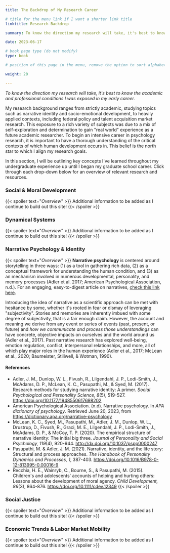 ```yaml
---
title: The Backdrop of My Research Career

# title for the menu link if I want a shorter link title
linktitle: Research Backdrop

summary: To know the direction my research will take, it's best to know the academic and professional conditions I was exposed in my early career.

date: 2023-06-17

# book page type (do not modify)
type: book

# position of this page in the menu, remove the option to sort alphabetically.

weight: 20

---
```


*To know the direction my research will take, it's best to know the academic and professional conditions I was exposed in my early career.*

My research background ranges from strictly academic, studying topics such as narrative identity and socio-emotional development, to heavily applied contexts, including federal policy and talent acquisition market research. This exposure to a rich variety of subjects was due to a mix of self-exploration and determination to gain "real world" experience as a future academic researcher. To begin an intensive career in psychology research, it is important to have a thorough understanding of the critical contexts of which human development occurs in. This belief is the north star to which I align my research goals. 

In this section, I will be outlining key concepts I've learned throughout my undergraduate experience up until I began my graduate school career. Click through each drop-down below for an overview of relevant research and resources.

### Social & Moral Development
{{< spoiler text="*Overview*" >}}
Additional information to be added as I continue to build out this site!
{{< /spoiler >}}

### Dynamical Systems
{{< spoiler text="*Overview*" >}}
Additional information to be added as I continue to build out this site!
{{< /spoiler >}}

### Narrative Psychology & Identity
{{< spoiler text="*Overview*" >}}
**Narrative psychology** is centered around storytelling in three ways: (1) as a tool in gathering rich data, (2) as a conceptual framework for understanding the human condition, and (3) as an mechanism involved in numerous developmental, personality, and memory processes (Adler et al. 2017; American Psychological Association, n.d.). For an engaging, easy-to-digest article on narratives, [check this link here](https://www.apa.org/monitor/2011/01/stories).


Introducing the idea of narrative as a scientific approach can be met with hesitance by some, whether it's rooted in fear or dismay of leveraging "subjectivity". Stories and memories are inherently imbued with some degree of subjectivity, that is a fair enough claim. However, the account and meaning we derive from any event or series of events (past, present, or future) and *how we communicate and process those understandings* can have concrete, objective impacts on ourselves and the world around us (Adler et al., 2017). Past narrative research has explored well-being, emotion regulation, conflict, interpersonal relationships, and more, all of which play major roles in the human experience (Adler et al., 2017; McLean et al., 2020; Baumeister, Stillwell, & Wotman, 1990).


#### References
- Adler, J. M., Dunlop, W. L., Fivush, R., Lilgendahl, J. P., Lodi-Smith, J., McAdams, D. P., McLean, K. C., Pasupathi, M., & Syed, M. (2017). Research methods for studying narrative identity: A primer. *Social Psychological and Personality Science, 8*(5), 519-527. https://doi.org/10.1177/1948550617698202
- American Psychological Association. (n.d). Narrative psychology. In *APA dictionary of psychology*. Retrieved June 20, 2023, from https://dictionary.apa.org/narrative-psychology
- McLean, K. C., Syed, M., Pasupathi, M., Adler, J. M., Dunlop, W. L., Drustrup, D., Fivush, R., Graci, M. E., Lilgendahl, J. P., Lodi-Smith, J., McAdams, D. P., & McCoy, T. P. (2020). The empirical structure of narrative identity: The initial big three. *Journal of Personality and Social Psychology, 119*(4), 920-944. http://dx.doi.org/10.1037/pspp0000247
- Pasupathi, M. & Adler, J. M. (2021). Narrative, identity, and the life story: Structural and process approaches. *The Handbook of Personality Dynamics and Processes, 1*, 387-403. https://doi.org/10.1016/B978-0-12-813995-0.00016-9
- Recchia, H. E., Wainryb, C., Bourne, S., & Pasupathi, M. (2015). Children's and adolescents' accounts of helping and hurting others: Lessons about the development of moral agency. *Child Development, 86*(3), 864-876. https://doi.org/10.1111/cdev.12349
{{< /spoiler >}}

### Social Justice
{{< spoiler text="*Overview*" >}}
Additional information to be added as I continue to build out this site!
{{< /spoiler >}}

### Economic Trends & Labor Market Mobility
{{< spoiler text="*Overview*" >}}
Additional information to be added as I continue to build out this site!
{{< /spoiler >}}
